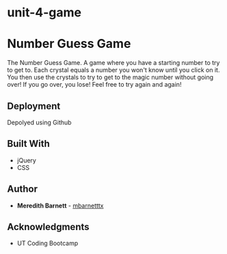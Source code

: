 # unit-4-game

# Number Guess Game

The Number Guess Game.  A game where you have a starting number to try to get to.  Each crystal equals a number you won't know until you click on it.  You then use the crystals to try to get to the magic number without going over! If you go over, you lose! Feel free to try again and again!

## Deployment

Depolyed using Github


## Built With
* jQuery
* CSS


## Author

* **Meredith Barnett** - [mbarnetttx](https://github.com/mbarnetttx)


## Acknowledgments

* UT Coding Bootcamp

